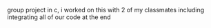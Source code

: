 group project in c, i worked on this with 2 of my classmates including integrating all of our code at the end
